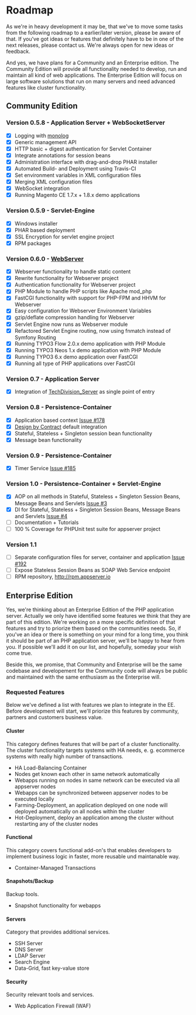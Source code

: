 # Roadmap

As we're in heavy development it may be, that we've to move some tasks from the following roadmap to a earlier/later version, please 
be aware of that. If you've got ideas or features that definitely have to be in one of the next releases, please contact us. We're 
always open for new ideas or feedback.

And yes, we have plans for a Community and an Enterprise edition. The Community Edition will provide all functionality needed to develop, 
run and maintain all kind of web applications. The Enterprise Edition will focus on large software solutions that run on many servers and 
need advanced features like cluster functionality.

## Community Edition

### Version 0.5.8 - Application Server + WebSocketServer
- [x] Logging with [monolog](https://github.com/Seldaek/monolog>)
- [x] Generic management API
- [x] HTTP basic + digest authentication for Servlet Container
- [x] Integrate annotations for session beans
- [x] Administration interface with drag-and-drop PHAR installer
- [x] Automated Build- and Deployment using Travis-CI
- [x] Set environment variables in XML configuration files
- [x] Merging XML configuration files
- [x] WebSocket integration
- [x] Running Magento CE 1.7.x + 1.8.x demo applications

### Version 0.5.9 - Servlet-Engine
- [x] Windows installer
- [x] PHAR based deployment
- [x] SSL Encryption for servlet engine project
- [x] RPM packages

### Version 0.6.0 - [WebServer](https://github.com/techdivision/TechDivision_WebServer)
- [x] Webserver functionality to handle static content
- [x] Rewrite functionality for Webserver project
- [x] Authentication functionality for Webserver project
- [x] PHP Module to handle PHP scripts like Apache mod_php
- [x] FastCGI functionality with support for PHP-FPM and HHVM for Webserver
- [x] Easy configuration for Webserver Environment Variables
- [x] gzip/deflate compression handling for Webserver
- [x] Servlet Engine now runs as Webserver module
- [x] Refactored Servlet Engine routing, now using fnmatch instead of Symfony Routing
- [x] Running TYPO3 Flow 2.0.x demo application with PHP Module
- [x] Running TYPO3 Neos 1.x demo application with PHP Module
- [x] Running TYPO3 6.x demo application over FastCGI
- [x] Running all type of PHP applications over FastCGI

### Version 0.7 - Application Server
- [x] Integration of [TechDivision_Server](https://github.com/techdivision/TechDivision_Server) as single point of entry

### Version 0.8 - Persistence-Container
- [x] Application based context [Issue #178](https://github.com/appserver-io/appserver/issues/178)
- [x] [Design by Contract](https://github.com/wick-ed/php-by-contract) default integration
- [x] Stateful, Stateless + Singleton session bean functionality
- [x] Message bean functionality

### Version 0.9 - Persistence-Container
- [x] Timer Service [Issue #185](https://github.com/appserver-io/appserver/issues/185)

### Version 1.0 - Persistence-Container + Servlet-Engine
- [x] AOP on all methods in Stateful, Stateless + Singleton Session Beans, Message Beans and Servlets [Issue #3](https://github.com/appserver-io/appserver/issues/3)
- [x] DI for Stateful, Stateless + Singleton Session Beans, Message Beans and Servlets [Issue #4](https://github.com/appserver-io/appserver/issues/4)
- [ ] Documentation + Tutorials
- [ ] 100 % Coverage for PHPUnit test suite for appserver project

### Version 1.1

- [ ] Separate configuration files for server, container and application [Issue #192](https://github.com/appserver-io/appserver/issues/192)
- [ ] Expose Stateless Session Beans as SOAP Web Service endpoint
- [ ] RPM repository, http://rpm.appserver.io

## Enterprise Edition

Yes, we're thinking about an Enterprise Edition of the PHP application server. Actually we only have identified some features we think
that they are part of this edition. We're working on a more specific definition of that features and try to priorize them based on the
communities needs. So, if you've an idea or there is something on your mind for a long time, you think it should be part of an PHP 
application server, we'll be happy to hear from you. If possible we'll add it on our list, and hopefully, someday your wish come true.

Beside this, we promise, that Community and Enterprise will be the same codebase and developement for the Community code will always be 
public and maintained with the same enthusiasm as the Enterprise will.

### Requested Features

Below we've defined a list with features we plan to integrate in the EE. Before development will start, we'll priorize this features by community, partners and customers business value.

#### Cluster

This category defines features that will be part of a cluster functionality. The cluster functionality targets systems with HA needs, e. g. ecommerce systems with really high number of transactions.

* HA Load-Balancing Container
* Nodes get known each other in same network automatically
* Webapps running on nodes in same network can be executed via all appserver nodes
* Webapps can be synchronized between appserver nodes to be executed locally
* Farming-Deployment, an application deployed on one node will deployed automatically on all nodes within the cluster
* Hot-Deployment, deploy an application among the cluster without restarting any of the cluster nodes

#### Functional

This category covers functional add-on's that enables developers to implement business logic in faster, more reusable und maintanable way. 

* Container-Managed Transactions

#### Snapshots/Backup

Backup tools.

* Snapshot functionality for webapps

#### Servers

Category that provides additional services.

* SSH Server
* DNS Server
* LDAP Server
* Search Engine
* Data-Grid, fast key-value store

#### Security

Security relevant tools and services.

* Web Application Firewall (WAF)
